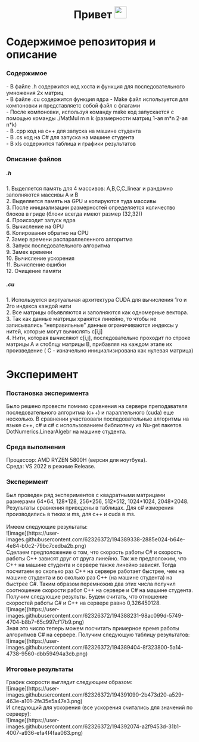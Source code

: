 <h1 align="center">Привет</a> 
<img src="https://github.com/blackcater/blackcater/raw/main/images/Hi.gif" height="32"/></h1>
<h1>Содержимое репозитория и описание</h1>
<h3>Содержимое</h3>
- В файле .h содержится код хоста и функция для последовательного умножения 2х матриц</br>
- В файле .cu содержится функция ядра</h5>
- Make файл используется для компоновки и представляетс собой файл с флагами</br>
- После компоновки, используя команду make код запускается с помощью команды ./MatMul m n k (размерности матриц 1-ая m*n 2-ая n*k)</br>
- В .cpp код на c++ для запуска на машине студента</br>
- В .cs код на C# для запуска на машине студента</br>
- В xls содержится таблица и графики результатов</br>
<h3>Описание файлов</h3>
<h5>.h</h5>
1. Выделяется память для 4 массивов: A,B,C,C_linear и рандомно заполняются массивы А и В</br>
2. Выделяется память на GPU и копируются туда массивы</br>
3. После инициализации размерностей определяется количество блоков в гриде (блоки всегда имеют размер (32,32))</br>
4. Происходит запуск ядра</br>
5. Вычисление на GPU</br>
6. Копирования обратно на CPU</br>
7. Замер времени распараллеленного алгоритма</br>
8. Запуск последовательного алгоритма</br>
9. Замек времени </br>
10. Вычисление ускорения</br>
11. Вычисление ошибки</br>
12. Очищение памяти</br>
<h5>.cu</h5>
1. Используется виртуальная архитектура CUDA для вычисления 1го и 2го индекса каждой нити</br>
2. Все матрицы объявляются и заполняются как одномерные вектора.</br>
3. Так как данные матрицы хранятся линейно, то чтобы не записывались "неправильные" данные ограничиваются индексы у нитей, которые могут вычислять c[i,j]</br>
4. Нити, которая вычисляют c[i,j], последовательно проходит по строке матрицы A и стоблцу матрицы B, прибавляя на каждом этапе их произведение ( C - изначельно инициализирована как нулевая матрица)</br>
<h1>Эксперимент</h1>
<h3>Постановка эксперимента</h3> Было решено провести помимо сравнения на сервере преподавателя последовательного алгоритма (с++) и параллельного (сuda) еще несколько. В сравнении участвовали последовательные алгоритмы на языке с++, с# и с# c использованием библиотеку из Nu-get пакетов DotNumerics.LinearAlgebr на машине студента.
<h3>Среда выполнения</h3> 
Процессор: AMD RYZEN 5800H (версия для ноутбука). <br />
Среда: VS 2022 в режиме Release.
<h3>Эксперимент</h3>
Был проведен ряд экспериментов с квадратными матрицами размерами 64*64, 128*128, 256*256, 512*512, 1024*1024, 2048*2048. Результаты сравнения приведены в таблицах. Для c# измерения производились в тиках и ms, для с++ и cuda в ms. </br></br>
Имеем следующие результаты: </br>
![image](https://user-images.githubusercontent.com/62326372/194389338-2885e024-b64e-4e84-b0c2-79bc7cedba2b.png) </br>
Сделаем предположение о том, что скорость работы C# и скорость работы С++ зависят друг от друга линейно. Так же предположим, что С++ на машине студента и сервере также линейно зависят. Тогда посчитаем во сколько раз С++ на сервере работает быстрее, чем на машине студента и во сколько раз С++ (на машине студента) на быстрее С#. Таким образом перемножив два этих числа получил соотношение скорости работ C++ на сервере и C# на машине студента.
Получим следующие результы. Будем считать, что отношение скоростей работы С# и С++ на сервере равно 0,326450128. </br>
![image](https://user-images.githubusercontent.com/62326372/194388231-98ac099d-5749-4704-b8b7-65c997cf17b9.png)</br>
Зная это число теперь можем посчитать примерное время работы алгоритмов С# на сервере. Получим следующую таблицу результатов: </br>
![image](https://user-images.githubusercontent.com/62326372/194389404-8f323800-5a14-4738-9560-dbb59494a3cb.png) </br>
<h3>Итоговые результаты</h3>
График скорости выглядит следующим образом: </br>
![image](https://user-images.githubusercontent.com/62326372/194391090-2b473d20-a529-463e-a101-2fe35e5a47e3.png)
</br>
И cледующий для ускорения (все ускорения считались для значений по серверу): </br>
![image](https://user-images.githubusercontent.com/62326372/194392074-a2f9453d-31b1-4007-a936-efa4f4faa063.png) </br>

